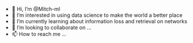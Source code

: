 - 👋 Hi, I’m @Mitch-ml
- 👀 I’m interested in using data science to make the world a better place
- 🌱 I’m currently learning about information loss and retrieval on networks
- 💞️ I’m looking to collaborate on ...
- 📫 How to reach me ...

<!---
Mitch-ml/Mitch-ml is a ✨ special ✨ repository because its `README.md` (this file) appears on your GitHub profile.
You can click the Preview link to take a look at your changes.
--->
